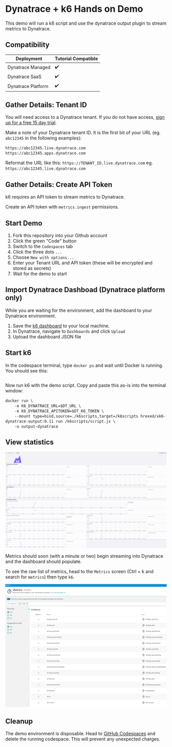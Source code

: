 
# Dynatrace + k6 Hands on Demo

This demo will run a k6 script and use the dynatrace output plugin to stream metrics to Dynatrace.

## Compatibility

| Deployment         | Tutorial Compatible |
|--------------------|---------------------|
| Dynatrace Managed  | ✔️                 |
| Dynatrace SaaS     | ✔️                 |
| Dynatrace Platform | ✔️                 |

## Gather Details: Tenant ID

You will need access to a Dynatrace tenant. If you do not have access, [sign up for a free 15 day trial](https://dt-url.net/trial).

Make a note of your Dynatrace tenant ID. It is the first bit of your URL (eg. `abc12345` in the following examples):

```
https://abc12345.live.dynatrace.com
https://abc12345.apps.dynatrace.com
```

Reformat the URL like this: `https://TENANT_ID.live.dynatrace.com` eg. `https://abc12345.live.dynatrace.com`

## Gather Details: Create API Token

k6 requires an API token to stream metrics to Dynatrace.

Create an API token with `metrics.ingest` permissions.

## Start Demo

1. Fork this repository into your Github account
1. Click the green "Code" button
1. Switch to the `Codespaces` tab
1. Click the three dots `...`
1. Choose `New with options...`
1. Enter your Tenant URL and API token (these will be encrypted and stored as secrets)
1. Wait for the demo to start

## Import Dynatrace Dashboad (Dynatrace platform only)

While you are waiting for the environment, add the dashboard to your Dynatrace environment.

1. Save the [k6 dashboard](dashboards/Grafana%20k6%20Dashboard.json) to your local machine.
1. In Dynatrace, navigate to `Dashboards` and click `Upload`
1. Upload the dashboard JSON file

## Start k6

In the codespace terminal, type `docker ps` and wait until Docker is running.
You should see this:
```

```

Now run k6 with the demo script. Copy and paste this as-is into the terminal window:

```
docker run \
    -e K6_DYNATRACE_URL=$DT_URL \
    -e K6_DYNATRACE_APITOKEN=$DT_K6_TOKEN \
    --mount type=bind,source=./k6scripts,target=/k6scripts hrexed/xk6-dynatrace-output:0.11 run /k6scripts/script.js \
    -o output-dynatrace
```

## View statistics

![dynatrace k6 dashboard](images/k6-dashboard.png)

Metrics should soon (with a minute or two) begin streaming into Dynatrace and the dashboard should populate.

To see the raw list of metrics, head to the `Metrics` screen (Ctrl + k and search for `metrics`) then type `k6`.

![dynatrace k6 metrics screen](images/k6-metrics.png)

## Cleanup

The demo environment is disposable. Head to [GitHub Codespaces](https://github.com/codespaces) and delete the running codespace. This will prevent any unexpected charges.